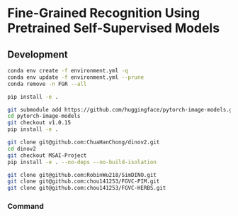 # Fine-Grained Recognition Using Pretrained Self-Supervised Models

## Development

```bash
conda env create -f environment.yml -q
conda env update -f environment.yml --prune
conda remove -n FGR --all

pip install -e .

git submodule add https://github.com/huggingface/pytorch-image-models.git
cd pytorch-image-models
git checkout v1.0.15
pip install -e .

git clone git@github.com:ChuaHanChong/dinov2.git
cd dinov2
git checkout MSAI-Project
pip install -e . --no-deps --no-build-isolation

git clone git@github.com:RobinWu218/SimDINO.git
git clone git@github.com:chou141253/FGVC-PIM.git
git clone git@github.com:chou141253/FGVC-HERBS.git
```

### Command
